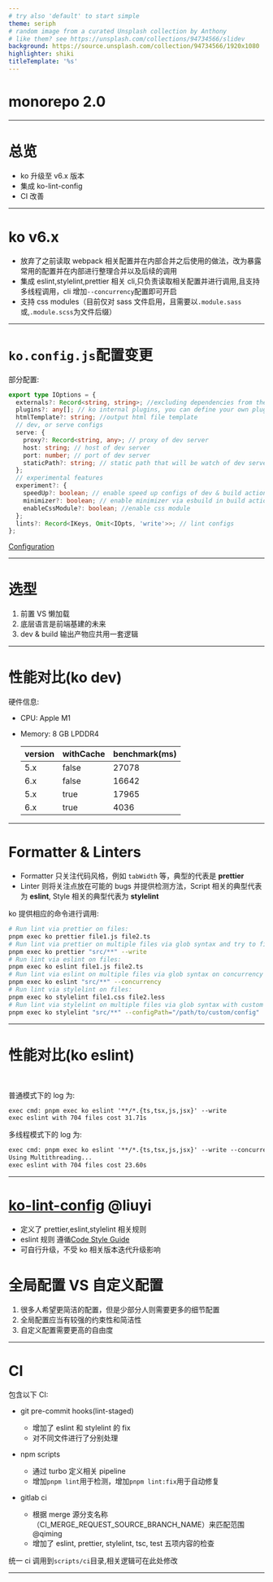 ```yaml
---
# try also 'default' to start simple
theme: seriph
# random image from a curated Unsplash collection by Anthony
# like them? see https://unsplash.com/collections/94734566/slidev
background: https://source.unsplash.com/collection/94734566/1920x1080
highlighter: shiki
titleTemplate: '%s'
---
```


# monorepo 2.0

---

# 总览

- ko 升级至 v6.x 版本
- 集成 ko-lint-config
- CI 改善

---

# ko v6.x

- 放弃了之前读取 webpack 相关配置并在内部合并之后使用的做法，改为暴露常用的配置并在内部进行整理合并以及后续的调用
- 集成 eslint,stylelint,prettier 相关 cli,只负责读取相关配置并进行调用,且支持多线程调用，cli 增加`--concurrency`配置即可开启
- 支持 css modules（目前仅对 sass 文件启用，且需要以`.module.sass`或,`.module.scss`为文件后缀）

---

# `ko.config.js`配置变更

部分配置:

```ts
export type IOptions = {
  externals?: Record<string, string>; //excluding dependencies from the output bundles
  plugins?: any[]; // ko internal plugins, you can define your own plugin of ko.
  htmlTemplate?: string; //output html file template
  // dev, or serve configs
  serve: {
    proxy?: Record<string, any>; // proxy of dev server
    host: string; // host of dev server
    port: number; // port of dev server
    staticPath?: string; // static path that will be watch of dev server
  };
  // experimental features
  experiment?: {
    speedUp?: boolean; // enable speed up configs of dev & build actions
    minimizer?: boolean; // enable minimizer via esbuild in build action
    enableCssModule?: boolean; //enable css module
  };
  lints?: Record<IKeys, Omit<IOpts, 'write'>>; // lint configs
};
```

[Configuration](https://dtstack.github.io/ko/docs/current/configuration)

---

# 选型

1. 前置 VS 懒加载
2. 底层语言是前端基建的未来
3. dev & build 输出产物应共用一套逻辑

---

# 性能对比(ko dev)

硬件信息:

- CPU: Apple M1
- Memory: 8 GB LPDDR4

  | version | withCache | benchmark(ms) |
  | ------- | --------- | ------------- |
  | 5.x     | false     | 27078         |
  | 6.x     | false     | 16642         |
  | 5.x     | true      | 17965         |
  | 6.x     | true      | 4036          |

---

# Formatter & Linters

- Formatter 只关注代码风格，例如 `tabWidth` 等，典型的代表是 **prettier**
- Linter 则将关注点放在可能的 bugs 并提供检测方法，Script 相关的典型代表为 **eslint**, Style 相关的典型代表为 **stylelint**

ko 提供相应的命令进行调用:

```bash
# Run lint via prettier on files:
pnpm exec ko prettier file1.js file2.ts
# Run lint via prettier on multiple files via glob syntax and try to fix problems
pnpm exec ko prettier "src/**" --write
# Run lint via eslint on files:
pnpm exec ko eslint file1.js file2.ts
# Run lint via eslint on multiple files via glob syntax on concurrency mode
pnpm exec ko eslint "src/**" --concurrency
# Run lint via stylelint on files:
pnpm exec ko stylelint file1.css file2.less
# Run lint via stylelint on multiple files via glob syntax with custom config
pnpm exec ko stylelint "src/**" --configPath="/path/to/custom/config"
```

---

# 性能对比(ko eslint)

<br />

普通模式下的 log 为:

```txt
exec cmd: pnpm exec ko eslint '**/*.{ts,tsx,js,jsx}' --write
exec eslint with 704 files cost 31.71s
```

多线程模式下的 log 为:

```txt
exec cmd: pnpm exec ko eslint '**/*.{ts,tsx,js,jsx}' --write --concurrency
Using Multithreading...
exec eslint with 704 files cost 23.60s
```

---

# [ko-lint-config](https://github.com/DTStack/ko/tree/master/packages/ko-lint-config) @liuyi

- 定义了 prettier,eslint,stylelint 相关规则
- eslint 规则 遵循[Code Style Guide](https://github.com/DTStack/Code-Style-Guide)
- 可自行升级，不受 ko 相关版本迭代升级影响

# 全局配置 VS 自定义配置

1. 很多人希望更简洁的配置，但是少部分人则需要更多的细节配置
2. 全局配置应当有较强的约束性和简洁性
3. 自定义配置需要更高的自由度

---

# CI

包含以下 CI:

- git pre-commit hooks(lint-staged)
  - 增加了 eslint 和 stylelint 的 fix
  - 对不同文件进行了分别处理
- npm scripts

  - 通过 turbo 定义相关 pipeline
  - 增加`pnpm lint`用于检测，增加`pnpm lint:fix`用于自动修复

- gitlab ci
  - 根据 merge 源分支名称（CI_MERGE_REQUEST_SOURCE_BRANCH_NAME）来匹配范围 @qiming
  - 增加了 eslint, prettier, stylelint, tsc, test 五项内容的检查

统一 ci 调用到`scripts/ci`目录,相关逻辑可在此处修改

---
